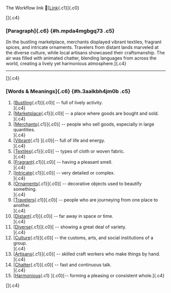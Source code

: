 The Workflow link
👏[[Link](https://www.google.com/url?q=http://www.google.com&sa=D&source=editors&ust=1757180476112468&usg=AOvVaw3vb03SoQw2IAjCKRgLGZKt){.c1}]{.c0}

[]{.c4}

### [Paragraph]{.c6} {#h.mpda4mgbgq73 .c5}

[In the bustling marketplace, merchants displayed vibrant textiles,
fragrant spices, and intricate ornaments. Travelers from distant lands
marveled at the diverse culture, while local artisans showcased their
craftsmanship. The air was filled with animated chatter, blending
languages from across the world, creating a lively yet harmonious
atmosphere.]{.c4}

------------------------------------------------------------------------

[]{.c4}

### [Words & Meanings]{.c6} {#h.3aalkbh4jm0b .c5}

1.  [[Bustling](https://www.google.com/url?q=http://www.google.com&sa=D&source=editors&ust=1757180476114217&usg=AOvVaw1NSI8F_thXM5KK1c5HYYD7){.c1}]{.c0}[ --
    full of lively activity.\
    ]{.c4}
2.  [[Marketplace](https://www.google.com/url?q=http://www.google.com&sa=D&source=editors&ust=1757180476114576&usg=AOvVaw3yU2DMXdHtIh6ZENuUG9yE){.c1}]{.c0}[ --
    a place where goods are bought and sold.\
    ]{.c4}
3.  [[Merchants](https://www.google.com/url?q=http://www.google.com&sa=D&source=editors&ust=1757180476114841&usg=AOvVaw2UsOsnWWvKmL9Cfjev2i4l){.c1}]{.c0}[ --
    people who sell goods, especially in large quantities.\
    ]{.c4}
4.  [[Vibrant](https://www.google.com/url?q=http://www.google.com&sa=D&source=editors&ust=1757180476115738&usg=AOvVaw322snELhwNZbCFnA-PYDKg){.c1}
    ]{.c0}[-- full of life and energy.\
    ]{.c4}
5.  [[Textiles](https://www.google.com/url?q=http://www.google.com&sa=D&source=editors&ust=1757180476116252&usg=AOvVaw3fSn2_gv6tv9qlPq_KNIPd){.c1}]{.c0}[ --
    types of cloth or woven fabric.\
    ]{.c4}
6.  [[Fragrant](https://www.google.com/url?q=http://www.google.com&sa=D&source=editors&ust=1757180476117478&usg=AOvVaw3NWqE0mbUBuf4yObNxburZ){.c1}]{.c0}[ --
    having a pleasant smell.\
    ]{.c4}
7.  [[Intricate](https://www.google.com/url?q=http://www.google.com&sa=D&source=editors&ust=1757180476117770&usg=AOvVaw0mxOOBu4m9tobFSsaS51tO){.c1}]{.c0}[ --
    very detailed or complex.\
    ]{.c4}
8.  [[Ornaments](https://www.google.com/url?q=http://www.google.com&sa=D&source=editors&ust=1757180476118076&usg=AOvVaw3s_oH9pJ2455om3S2IWMZf){.c1}]{.c0}[ --
    decorative objects used to beautify something.\
    ]{.c4}
9.  [[Travelers](https://www.google.com/url?q=http://www.google.com&sa=D&source=editors&ust=1757180476118383&usg=AOvVaw3iuQtpDkW0mRLyqsN6FTQH){.c1}]{.c0}[ --
    people who are journeying from one place to another.\
    ]{.c4}
10. [[Distant](https://www.google.com/url?q=http://www.google.com&sa=D&source=editors&ust=1757180476118995&usg=AOvVaw0cjJeQefLhFVsR4T9p9CfQ){.c1}]{.c0}[ --
    far away in space or time.\
    ]{.c4}
11. [[Diverse](https://www.google.com/url?q=http://www.google.com&sa=D&source=editors&ust=1757180476119300&usg=AOvVaw0XmeatiJsLgbUp7EuVJ6m0){.c1}]{.c0}[ --
    showing a great deal of variety.\
    ]{.c4}
12. [[Culture](https://www.google.com/url?q=http://www.google.com&sa=D&source=editors&ust=1757180476119531&usg=AOvVaw0SSYufa9nvPgKwFAj1kAVd){.c1}]{.c0}[ --
    the customs, arts, and social institutions of a group.\
    ]{.c4}
13. [[Artisans](https://www.google.com/url?q=http://www.google.com&sa=D&source=editors&ust=1757180476120083&usg=AOvVaw3a8eyyvwkJWtC0XmgQh9ci){.c1}]{.c0}[ --
    skilled craft workers who make things by hand.\
    ]{.c4}
14. [[Chatter](https://www.google.com/url?q=http://www.google.com&sa=D&source=editors&ust=1757180476120331&usg=AOvVaw1IG44tgQ4bAHrY67INDq5r){.c1}]{.c0}[ --
    fast and continuous talk.\
    ]{.c4}
15. [[Harmonious](https://www.google.com/url?q=http://www.google.com&sa=D&source=editors&ust=1757180476120544&usg=AOvVaw2_JKCeTZMrgLHdqul6DjWE){.c1}
    ]{.c0}[-- forming a pleasing or consistent whole.]{.c4}

[]{.c4}
